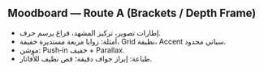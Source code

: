 ## Moodboard — Route A (Brackets / Depth Frame)

- إطارات تصوير، تركيز المشهد، فراغ يرسم حرف.
- أمثلة: زوايا مربعة مستديرة خفيفة، Grid نظيفة، Accent سياني محدود.
- موشن: Push‑in خفيف + Parallax.
- طباعة: إبراز حواف دقيقة؛ قص نظيف للأفاتار.
